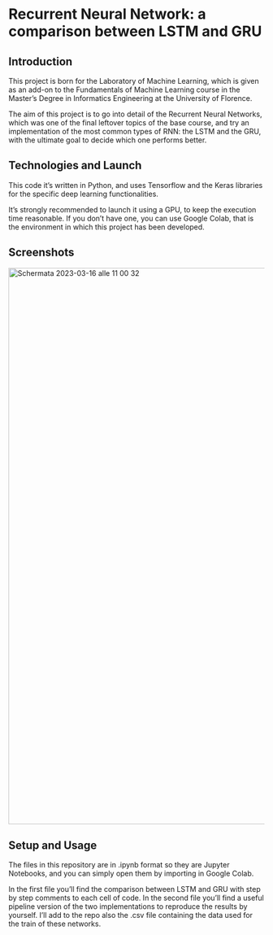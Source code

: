 # Recurrent Neural Network: a comparison between LSTM and GRU
> 

## Introduction
This project is born for the Laboratory of Machine Learning, which is given as an add-on to the Fundamentals of Machine Learning course in the Master’s Degree in Informatics Engineering at the University of Florence.

The aim of this project is to go into detail of the Recurrent Neural Networks, which was one of the final leftover topics of the base course, and try an implementation of the most common types of RNN: the LSTM and the GRU, with the ultimate goal to decide which one performs better.


## Technologies and Launch
This code it’s written in Python, and uses Tensorflow and the Keras libraries for the specific deep learning functionalities.

It’s strongly recommended to launch it using a GPU, to keep the execution time reasonable. If you don’t have one, you can use Google Colab, that is the environment in which this project has been developed.


## Screenshots
<img width="1094" alt="Schermata 2023-03-16 alle 11 00 32" src="https://user-images.githubusercontent.com/126768526/225590864-e17c2efb-82c3-4542-a545-1490a07d7f85.png">


## Setup and Usage
The files in this repository are in .ipynb format so they are Jupyter Notebooks, and you can simply open them by importing in Google Colab. 

In the first file you’ll find the comparison between LSTM and GRU with step by step comments to each cell of code. 
In the second file you’ll find a useful pipeline version of the two implementations to reproduce the results by yourself. 
I’ll add to the repo also the .csv file containing the data used for the train of these networks.

